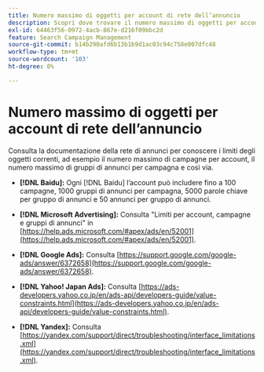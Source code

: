 ```yaml
---
title: Numero massimo di oggetti per account di rete dell’annuncio
description: Scopri dove trovare il numero massimo di oggetti per account di rete dell’annuncio.
exl-id: 64463f56-0972-4acb-867e-d216f09bbc2d
feature: Search Campaign Management
source-git-commit: b14b290afd6b13b1b9d1ac03c94c758e007dfc48
workflow-type: tm+mt
source-wordcount: '103'
ht-degree: 0%

---
```


# Numero massimo di oggetti per account di rete dell’annuncio

Consulta la documentazione della rete di annunci per conoscere i limiti degli oggetti correnti, ad esempio il numero massimo di campagne per account, il numero massimo di gruppi di annunci per campagna e così via.

* **[!DNL Baidu]:** Ogni [!DNL Baidu] l’account può includere fino a 100 campagne, 1000 gruppi di annunci per campagna, 5000 parole chiave per gruppo di annunci e 50 annunci per gruppo di annunci.

* **[!DNL Microsoft Advertising]:** Consulta &quot;Limiti per account, campagne e gruppi di annunci&quot; in [https://help.ads.microsoft.com/#apex/ads/en/52001](https://help.ads.microsoft.com/#apex/ads/en/52001).

* **[!DNL Google Ads]:** Consulta [https://support.google.com/google-ads/answer/6372658](https://support.google.com/google-ads/answer/6372658).

* **[!DNL Yahoo! Japan Ads]:** Consulta [https://ads-developers.yahoo.co.jp/en/ads-api/developers-guide/value-constraints.html](https://ads-developers.yahoo.co.jp/en/ads-api/developers-guide/value-constraints.html).

* **[!DNL Yandex]:** Consulta [https://yandex.com/support/direct/troubleshooting/interface_limitations.xml](https://yandex.com/support/direct/troubleshooting/interface_limitations.xml).

